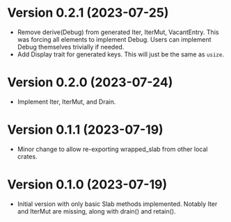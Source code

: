 Version 0.2.1 (2023-07-25)
==========================

- Remove derive(Debug) from generated Iter, IterMut, VacantEntry. This was forcing all elements to implement Debug. Users can implement Debug themselves trivially if needed.
- Add Display trait for generated keys. This will just be the same as `usize`.

Version 0.2.0 (2023-07-24)
==========================

- Implement Iter, IterMut, and Drain.

Version 0.1.1 (2023-07-19)
==========================

- Minor change to allow re-exporting wrapped_slab from other local crates.

Version 0.1.0 (2023-07-19)
==========================

- Initial version with only basic Slab methods implemented. Notably Iter and IterMut are missing, along with drain() and retain().